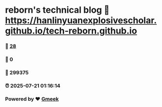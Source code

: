 # reborn's technical blog :link: https://hanlinyuanexplosivescholar.github.io/tech-reborn.github.io 
### :page_facing_up: [28](https://hanlinyuanexplosivescholar.github.io/tech-reborn.github.io/tag.html) 
### :speech_balloon: 0 
### :hibiscus: 299375 
### :alarm_clock: 2025-07-21 01:16:14 
### Powered by :heart: [Gmeek](https://github.com/Meekdai/Gmeek)
